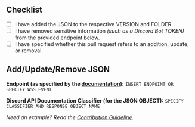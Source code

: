 ## Checklist

- [ ] I have added the JSON to the respective VERSION and FOLDER.
- [ ] I have removed sensitive information _(such as a Discord Bot TOKEN)_ from the provided endpoint below.
- [ ] I have specified whether this pull request refers to an addition, update, or removal.

## Add/Update/Remove JSON

**Endpoint (as specified by the [documentation](https://discord.com/developers/docs/reference)):** `INSERT ENDPOINT OR SPECIFY WSS EVENT`

**Discord API Documentation Classifier (for the JSON OBJECT):** `SPECIFY CLASSIFIER AND RESPONSE OBJECT NAME`

_Need an example? Read the [Contribution Guideline](../CONTRIBUTING.md#example)._